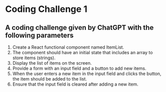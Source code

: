 # Coding Challenge 1

## A coding challenge given by ChatGPT with the following parameters
1. Create a React functional component named ItemList.
2. The component should have an initial state that includes an array to store items (strings).
3. Display the list of items on the screen.
4. Provide a form with an input field and a button to add new items.
5. When the user enters a new item in the input field and clicks the button, the item should be added to the list.
6. Ensure that the input field is cleared after adding a new item.
